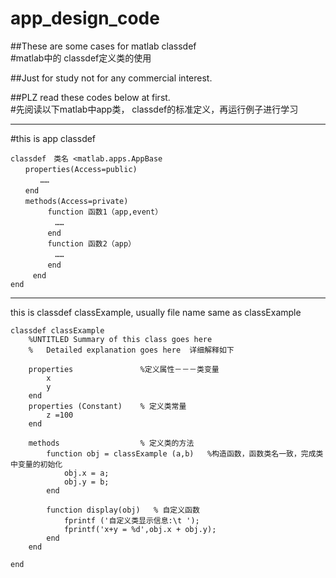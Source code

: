 # app_design_code

##These are some cases for matlab classdef     <br/>#matlab中的 classdef定义类的使用

##Just for study not for any commercial interest. 

##PLZ read these codes below at first.<br/>#先阅读以下matlab中app类， classdef的标准定义，再运行例子进行学习
* * *
#this is app classdef

```
classdef　类名 <matlab.apps.AppBase
　　properties(Access=public)
　　　　……
　　end
　　methods(Access=private)
　　　　　function 函数1（app,event）
　　　　　　……
　　　　　end
　　　　　function 函数2（app）
　　　　　　……
　　　　　end
　　　end
end

```
***
this is classdef classExample, usually file name same as classExample

```
classdef classExample
    %UNTITLED Summary of this class goes here
    %   Detailed explanation goes here  详细解释如下
    
    properties               %定义属性－－－类变量
        x
        y
    end
    properties (Constant)    % 定义类常量
        z =100
    end
    
    methods                  % 定义类的方法
        function obj = classExample (a,b)   %构造函数，函数类名一致，完成类中变量的初始化
            obj.x = a;
            obj.y = b;
        end
        
        function display(obj)   % 自定义函数
            fprintf ('自定义类显示信息:\t ');
            fprintf('x+y = %d',obj.x + obj.y);
        end
    end
    
end
```
